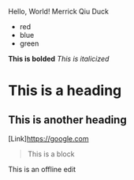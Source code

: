 Hello, World!
Merrick Qiu
Duck

* red
* blue
* green

**This is bolded**
*This is italicized*

# This is a heading
## This is another heading

[Link]https://google.com

> This is a block

This is an offline edit
